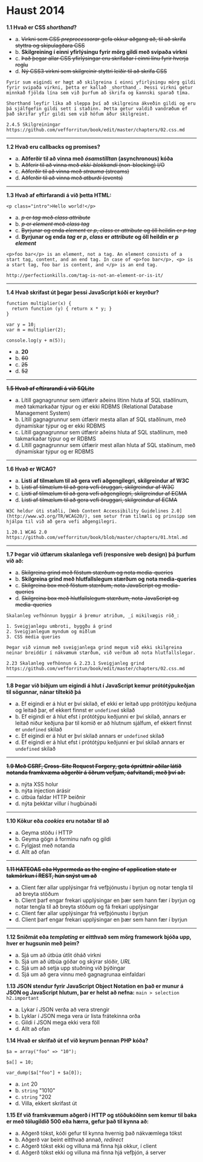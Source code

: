 # Haust 2014

**1.1 Hvað er CSS *shorthand*?**

- a. ~~Virkni sem CSS *preprocessorar* gefa okkur aðgang að, til að skrifa styttra og skipulagðara CSS~~
- b. __Skilgreining í einni yfirlýsingu fyrir mörg gildi með svipaða virkni__
- c. ~~Það þegar allar CSS yfirlýsingar eru skrifaðar í einni línu fyrir hverja reglu~~
- d. ~~Ný CSS3 virkni sem skilgreinir styttri leiðir til að skrifa CSS~~
```
Fyrir sum eigindi er hægt að skilgreina í einni yfirlýsingu mörg gildi fyrir svipaða virkni, þetta er kallað _shorthand_. Þessi virkni getur minnkað fjölda lína sem við þurfum að skrifa og kannski sparað tíma.

Shorthand leyfir líka að sleppa því að skilgreina ákveðin gildi og eru þá sjálfgefin gildi sett í staðinn. Þetta getur valdið vandræðum ef það skrifar yfir gildi sem við höfum áður skilgreint.

2.4.5 Skilgreiningar
https://github.com/vefforritun/book/edit/master/chapters/02.css.md
```
---

**1.2 Hvað eru callbacks og promises?**

- a. __Aðferðir til að vinna með *ósamstilltan* (asynchronous) kóða__
- b. ~~Aðferir til að vinna með *ekki-blokkandi* (non-blocking) I/O~~
- c. ~~Aðferðir til að vinna með *strauma* (streams)~~
- d. ~~Aðferðir til að vinna með *atburði* (events)~~
---

**1.3 Hvað af eftirfarandi á við þetta HTML:**
```
<p class="intro">Hello world!</p>
```
- a. ~~*p* er *tag* með *class* *attribute*~~
- b. ~~*p* er *element* með *class* *tag*~~
- c. ~~Byrjunar og enda *element* er *p*, *class* er *attribute* og öll heildin er *p* *tag*~~
- d. __Byrjunar og enda *tag* er *p*, *class* er *attribute* og öll heildin er *p* *element*__
```
<p>foo bar</p> is an element, not a tag. An element consists of a start tag, content, and an end tag. In case of <p>foo bar</p>, <p> is a start tag, foo bar is content, and </p> is an end tag.

http://perfectionkills.com/tag-is-not-an-element-or-is-it/
```
---

**1.4 Hvað skrifast út þegar þessi JavaScript kóði er keyrður?**
```
function multiplier(x) {
  return function (y) { return x * y; }
}

var y = 10;
var m = multiplier(2);

console.log(y + m(5));
```

- a. __20__
- b. ~~60~~
- c. ~~25~~
- d. ~~52~~
---
 
 **~~1.5 Hvað af eftirarandi á við SQLite~~**
 
- a. Lítill gagnagrunnur sem útfærir aðeins lítinn hluta af SQL staðlinum, með takmarkaðar týpur og er ekki RDBMS (Relational Database Management System)
- b. Lítill gagnagrunnur sem útfærir mesta allan af SQL staðlinum, með dýnamískar týpur og er ekki RDBMS
- c. Lítill gagnagrunnur sem útfærir aðeins hluta af SQL staðlinum, með takmarkaðar týpur og er RDBMS
- d. Lítill gagnagrunnur sem útfærir mest allan hluta af SQL staðinum, með dýnamískar týpur og er RDBMS
 ---
 
 **1.6 Hvað er WCAG?**

- a. __Listi af tilmælum til að gera vefi aðgengilegri, skilgreindur af W3C__
- b. ~~Listi af tilmælum til að gera vefi öruggari, skilgreindur af W3C~~
- c. ~~Listi af tilmælum til að gera vefi aðgengilegri, skilgreindur af ECMA~~
- d. ~~Listi af tilmælum til að gera vefi öruggari, skilgreindur af ECMA~~
```
W3C heldur úti staðli, [Web Content Accessibility Guidelines 2.0](http://www.w3.org/TR/WCAG20/), sem setur fram tilmæli og prinsipp sem hjálpa til við að gera vefi aðgengilegri.

1.20.1 WCAG 2.0
https://github.com/vefforritun/book/blob/master/chapters/01.html.md
```
---
 
**1.7 Þegar við útfærum skalanlega vefi (responsive web design) þá þurfum við að:**
 
- a. ~~Skilgreina grind með föstum stærðum og nota media-queries~~
- b. __Skilgreina grind með hlutfallslegum stærðum og nota media-queries__
- c. ~~Skilgreina box með föstum stærðum, nota JavaScript og media-queries~~
- d. ~~Skilgreina box með hlutfallslegum stærðum, nota JavaScript og media-queries~~
```
Skalanleg vefhönnun byggir á þremur atriðum, _í mikilvægis röð_:

1. Sveigjanlegu umbroti, byggðu á grind
2. Sveigjanlegum myndum og miðlum
3. CSS media queries

Þegar við vinnum með sveigjanlega grind megum við ekki skilgreina neinar breiddir í nákvæmum stærðum, við verðum að nota hlutfallslegar. 

2.23 Skalanleg vefhönnun & 2.23.1 Sveigjanleg grind
https://github.com/vefforritun/book/edit/master/chapters/02.css.md
```
---

**1.8 Þegar við biðjum um eigindi á hlut í JavaScript kemur prótótýpukeðjan til sögunnar, nánar tiltekið þá**
 
- a. Ef eigindi er á hlut er því skilað, ef ekki er leitað upp prótótýpu keðjuna og leitað þar, ef ekkert finnst er `undefined` skilað
- b. Ef eigindi er á hlut efst í prótótýpu keðjunni er því skilað, annars er leitað niður keðjuna þar til komið er að hlutnum sjálfum, ef ekkert finnst er `undefined` skilað
- c. Ef eigindi er á hlut er því skilað annars er `undefined` skilað
- d. Ef eigindi er á hlut efst í prótótýpu keðjunni er því skilað annars er `undefined` skilað
---

**~~1.9 Með CSRF, Cross-Site Request Forgery, geta óprúttnir aðilar látið notanda framkvæma aðgerðir á öðrum vefjum, óafvitandi, með því að:~~**
 
- a. nýta XSS holur
- b. nýta injection árásir
- c. útbúa faldar HTTP beiðnir
- d. nýta þekktar villur í hugbúnaði
---
 
**1.10 Kökur eða *cookies* eru notaðar til að**

- a. Geyma stöðu í HTTP
- b. Geyma gögn á forminu nafn og gildi
- c. Fylgjast með notanda
- d. Allt að ofan
---

**~~1.11 HATEOAS eða Hypermeda as the engine of application state er takmörkun í REST, hún snýst um að~~**

- a. Client fær allar upplýsingar frá vefþjónustu í byrjun og notar tengla til að breyta stöðum
- b. Client þarf engar frekari upplýsingar en þær sem hann fær í byrjun og notar tengla til að breyta stöðum og fá frekari upplýsingar
- c. Client fær allar upplýsingar frá vefþjónustu í byrjun
- d. Client þarf engar frekari upplýsingar en þær sem hann fær í byrjun
---

**1.12 Sniðmát eða *templating* er eitthvað sem mörg framework bjóða upp, hver er hugsunin með þeim?**

- a. Sjá um að útbúa útlit óháð virkni
- b. Sjá um að útbúa góðar og skýrar slóðir, *URL*
- c. Sjá um að setja upp stuðning við þýðingar
- d. Sjá um að gera vinnu með gagnagrunaa einfaldari


**1.13 JSON stendur fyrir JavaScript Object Notation en það er munur á JSON og JavaScript hlutum, þar er helst að nefna:**
`main > selection h2.important`

- a. Lykar í JSON verða að vera strengir
- b. Lyklar í JSON mega vera úr lista frátekinna orða
- c. Gildi í JSON mega ekki vera föll
- d. Allt að ofan


**1.14 Hvað er skrifað út ef við keyrum þennan PHP kóða?**
```
$a = array("foo" => "10");

$a[] = 10;

var_dump($a["foo"] + $a[0]);
```

- a. `int` 20
- b. `string` "1010"
- c. `string` "202
- d. Villa, ekkert skrifast út


**1.15 Ef við framkvæmum aðgerð í HTTP og stöðukóðinn sem kemur til baka er með tölugildið 500 eða hærra, gefur það til kynna að:**

- a. Aðgerð tókst, kóði gefur til kynna hvernig það nákvæmlega tókst
- b. Aðgerð var beint eitthvað annað, *redirect*
- c. Aðgerð tókst ekki og villuna má finna hjá okkur, í client
- d. Aðgerð tókst ekki og villuna má finna hjá vefþjón, á server
